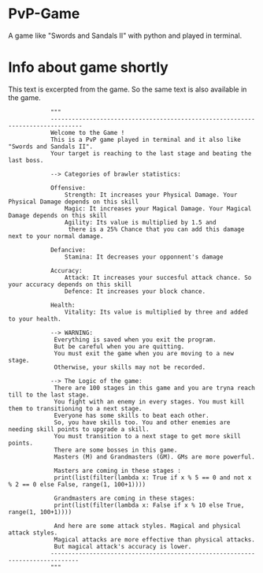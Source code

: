 # PvP-Game
A game like "Swords and Sandals II" with python and played in terminal.

# Info about game shortly 
This text is excerpted from the game. So the same text is also available in the game.


                """
                -------------------------------------------------------------------------------
                Welcome to the Game ! 
                This is a PvP game played in terminal and it also like "Swords and Sandals II". 
                Your target is reaching to the last stage and beating the last boss. 
            
                --> Categories of brawler statistics:
                
                Offensive:
                    Strength: It increases your Physical Damage. Your Physical Damage depends on this skill
                    Magic: It increases your Magical Damage. Your Magical Damage depends on this skill
                    Agility: Its value is multiplied by 1.5 and
                     there is a 25% Chance that you can add this damage next to your normal damage.
                
                Defancive:
                    Stamina: It decreases your opponnent's damage
                
                Accuracy:
                    Attack: It increases your succesful attack chance. So your accuracy depends on this skill
                    Defence: It increases your block chance.
                    
                Health:
                    Vitality: Its value is multiplied by three and added to your health. 
                
                --> WARNING:
                 Everything is saved when you exit the program.
                 But be careful when you are quitting. 
                 You must exit the game when you are moving to a new stage. 
                 Otherwise, your skills may not be recorded.
                 
                --> The Logic of the game:
                 There are 100 stages in this game and you are tryna reach till to the last stage.
                 You fight with an enemy in every stages. You must kill them to transitioning to a next stage.
                 Everyone has some skills to beat each other. 
                 So, you have skills too. You and other enemies are  needing skill points to upgrade a skill.
                 You must transition to a next stage to get more skill points.
                 There are some bosses in this game.
                 Masters (M) and Grandmasters (GM). GMs are more powerful.
                 
                 Masters are coming in these stages :
                 print(list(filter(lambda x: True if x % 5 == 0 and not x % 2 == 0 else False, range(1, 100+1))))
                 
                 Grandmasters are coming in these stages:
                 print(list(filter(lambda x: False if x % 10 else True, range(1, 100+1))))
                 
                 And here are some attack styles. Magical and physical attack styles.
                 Magical attacks are more effective than physical attacks. 
                 But magical attack's accuracy is lower.
                ------------------------------------------------------------------------------
                """

